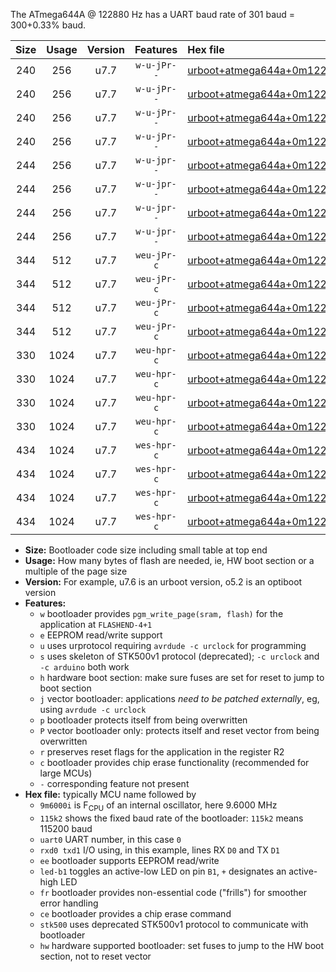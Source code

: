 The ATmega644A @ 122880 Hz has a UART baud rate of 301 baud = 300+0.33% baud.

|Size|Usage|Version|Features|Hex file|
|:-:|:-:|:-:|:-:|:--|
|240|256|u7.7|`w-u-jPr--`|[urboot+atmega644a+0m122880i++++0k3_uart0_rxd0_txd1_led+b0.hex](https://raw.githubusercontent.com/stefanrueger/urboot.hex/main/cores/mightycore/atmega644a/internal_oscillator/fint+0m122880_Hz/br++++0k3_bps/urboot+atmega644a+0m122880i++++0k3_uart0_rxd0_txd1_led+b0.hex)|
|240|256|u7.7|`w-u-jPr--`|[urboot+atmega644a+0m122880i++++0k3_uart0_rxd0_txd1_led+b7.hex](https://raw.githubusercontent.com/stefanrueger/urboot.hex/main/cores/mightycore/atmega644a/internal_oscillator/fint+0m122880_Hz/br++++0k3_bps/urboot+atmega644a+0m122880i++++0k3_uart0_rxd0_txd1_led+b7.hex)|
|240|256|u7.7|`w-u-jPr--`|[urboot+atmega644a+0m122880i++++0k3_uart1_rxd2_txd3_led+b0.hex](https://raw.githubusercontent.com/stefanrueger/urboot.hex/main/cores/mightycore/atmega644a/internal_oscillator/fint+0m122880_Hz/br++++0k3_bps/urboot+atmega644a+0m122880i++++0k3_uart1_rxd2_txd3_led+b0.hex)|
|240|256|u7.7|`w-u-jPr--`|[urboot+atmega644a+0m122880i++++0k3_uart1_rxd2_txd3_led+b7.hex](https://raw.githubusercontent.com/stefanrueger/urboot.hex/main/cores/mightycore/atmega644a/internal_oscillator/fint+0m122880_Hz/br++++0k3_bps/urboot+atmega644a+0m122880i++++0k3_uart1_rxd2_txd3_led+b7.hex)|
|244|256|u7.7|`w-u-jpr--`|[urboot+atmega644a+0m122880i++++0k3_uart0_rxd0_txd1_led+b0_fr.hex](https://raw.githubusercontent.com/stefanrueger/urboot.hex/main/cores/mightycore/atmega644a/internal_oscillator/fint+0m122880_Hz/br++++0k3_bps/urboot+atmega644a+0m122880i++++0k3_uart0_rxd0_txd1_led+b0_fr.hex)|
|244|256|u7.7|`w-u-jpr--`|[urboot+atmega644a+0m122880i++++0k3_uart0_rxd0_txd1_led+b7_fr.hex](https://raw.githubusercontent.com/stefanrueger/urboot.hex/main/cores/mightycore/atmega644a/internal_oscillator/fint+0m122880_Hz/br++++0k3_bps/urboot+atmega644a+0m122880i++++0k3_uart0_rxd0_txd1_led+b7_fr.hex)|
|244|256|u7.7|`w-u-jpr--`|[urboot+atmega644a+0m122880i++++0k3_uart1_rxd2_txd3_led+b0_fr.hex](https://raw.githubusercontent.com/stefanrueger/urboot.hex/main/cores/mightycore/atmega644a/internal_oscillator/fint+0m122880_Hz/br++++0k3_bps/urboot+atmega644a+0m122880i++++0k3_uart1_rxd2_txd3_led+b0_fr.hex)|
|244|256|u7.7|`w-u-jpr--`|[urboot+atmega644a+0m122880i++++0k3_uart1_rxd2_txd3_led+b7_fr.hex](https://raw.githubusercontent.com/stefanrueger/urboot.hex/main/cores/mightycore/atmega644a/internal_oscillator/fint+0m122880_Hz/br++++0k3_bps/urboot+atmega644a+0m122880i++++0k3_uart1_rxd2_txd3_led+b7_fr.hex)|
|344|512|u7.7|`weu-jPr-c`|[urboot+atmega644a+0m122880i++++0k3_uart0_rxd0_txd1_ee_led+b0_fr_ce.hex](https://raw.githubusercontent.com/stefanrueger/urboot.hex/main/cores/mightycore/atmega644a/internal_oscillator/fint+0m122880_Hz/br++++0k3_bps/urboot+atmega644a+0m122880i++++0k3_uart0_rxd0_txd1_ee_led+b0_fr_ce.hex)|
|344|512|u7.7|`weu-jPr-c`|[urboot+atmega644a+0m122880i++++0k3_uart0_rxd0_txd1_ee_led+b7_fr_ce.hex](https://raw.githubusercontent.com/stefanrueger/urboot.hex/main/cores/mightycore/atmega644a/internal_oscillator/fint+0m122880_Hz/br++++0k3_bps/urboot+atmega644a+0m122880i++++0k3_uart0_rxd0_txd1_ee_led+b7_fr_ce.hex)|
|344|512|u7.7|`weu-jPr-c`|[urboot+atmega644a+0m122880i++++0k3_uart1_rxd2_txd3_ee_led+b0_fr_ce.hex](https://raw.githubusercontent.com/stefanrueger/urboot.hex/main/cores/mightycore/atmega644a/internal_oscillator/fint+0m122880_Hz/br++++0k3_bps/urboot+atmega644a+0m122880i++++0k3_uart1_rxd2_txd3_ee_led+b0_fr_ce.hex)|
|344|512|u7.7|`weu-jPr-c`|[urboot+atmega644a+0m122880i++++0k3_uart1_rxd2_txd3_ee_led+b7_fr_ce.hex](https://raw.githubusercontent.com/stefanrueger/urboot.hex/main/cores/mightycore/atmega644a/internal_oscillator/fint+0m122880_Hz/br++++0k3_bps/urboot+atmega644a+0m122880i++++0k3_uart1_rxd2_txd3_ee_led+b7_fr_ce.hex)|
|330|1024|u7.7|`weu-hpr-c`|[urboot+atmega644a+0m122880i++++0k3_uart0_rxd0_txd1_ee_led+b0_fr_ce_hw.hex](https://raw.githubusercontent.com/stefanrueger/urboot.hex/main/cores/mightycore/atmega644a/internal_oscillator/fint+0m122880_Hz/br++++0k3_bps/urboot+atmega644a+0m122880i++++0k3_uart0_rxd0_txd1_ee_led+b0_fr_ce_hw.hex)|
|330|1024|u7.7|`weu-hpr-c`|[urboot+atmega644a+0m122880i++++0k3_uart0_rxd0_txd1_ee_led+b7_fr_ce_hw.hex](https://raw.githubusercontent.com/stefanrueger/urboot.hex/main/cores/mightycore/atmega644a/internal_oscillator/fint+0m122880_Hz/br++++0k3_bps/urboot+atmega644a+0m122880i++++0k3_uart0_rxd0_txd1_ee_led+b7_fr_ce_hw.hex)|
|330|1024|u7.7|`weu-hpr-c`|[urboot+atmega644a+0m122880i++++0k3_uart1_rxd2_txd3_ee_led+b0_fr_ce_hw.hex](https://raw.githubusercontent.com/stefanrueger/urboot.hex/main/cores/mightycore/atmega644a/internal_oscillator/fint+0m122880_Hz/br++++0k3_bps/urboot+atmega644a+0m122880i++++0k3_uart1_rxd2_txd3_ee_led+b0_fr_ce_hw.hex)|
|330|1024|u7.7|`weu-hpr-c`|[urboot+atmega644a+0m122880i++++0k3_uart1_rxd2_txd3_ee_led+b7_fr_ce_hw.hex](https://raw.githubusercontent.com/stefanrueger/urboot.hex/main/cores/mightycore/atmega644a/internal_oscillator/fint+0m122880_Hz/br++++0k3_bps/urboot+atmega644a+0m122880i++++0k3_uart1_rxd2_txd3_ee_led+b7_fr_ce_hw.hex)|
|434|1024|u7.7|`wes-hpr-c`|[urboot+atmega644a+0m122880i++++0k3_uart0_rxd0_txd1_ee_led+b0_fr_ce_stk500_hw.hex](https://raw.githubusercontent.com/stefanrueger/urboot.hex/main/cores/mightycore/atmega644a/internal_oscillator/fint+0m122880_Hz/br++++0k3_bps/urboot+atmega644a+0m122880i++++0k3_uart0_rxd0_txd1_ee_led+b0_fr_ce_stk500_hw.hex)|
|434|1024|u7.7|`wes-hpr-c`|[urboot+atmega644a+0m122880i++++0k3_uart0_rxd0_txd1_ee_led+b7_fr_ce_stk500_hw.hex](https://raw.githubusercontent.com/stefanrueger/urboot.hex/main/cores/mightycore/atmega644a/internal_oscillator/fint+0m122880_Hz/br++++0k3_bps/urboot+atmega644a+0m122880i++++0k3_uart0_rxd0_txd1_ee_led+b7_fr_ce_stk500_hw.hex)|
|434|1024|u7.7|`wes-hpr-c`|[urboot+atmega644a+0m122880i++++0k3_uart1_rxd2_txd3_ee_led+b0_fr_ce_stk500_hw.hex](https://raw.githubusercontent.com/stefanrueger/urboot.hex/main/cores/mightycore/atmega644a/internal_oscillator/fint+0m122880_Hz/br++++0k3_bps/urboot+atmega644a+0m122880i++++0k3_uart1_rxd2_txd3_ee_led+b0_fr_ce_stk500_hw.hex)|
|434|1024|u7.7|`wes-hpr-c`|[urboot+atmega644a+0m122880i++++0k3_uart1_rxd2_txd3_ee_led+b7_fr_ce_stk500_hw.hex](https://raw.githubusercontent.com/stefanrueger/urboot.hex/main/cores/mightycore/atmega644a/internal_oscillator/fint+0m122880_Hz/br++++0k3_bps/urboot+atmega644a+0m122880i++++0k3_uart1_rxd2_txd3_ee_led+b7_fr_ce_stk500_hw.hex)|

- **Size:** Bootloader code size including small table at top end
- **Usage:** How many bytes of flash are needed, ie, HW boot section or a multiple of the page size
- **Version:** For example, u7.6 is an urboot version, o5.2 is an optiboot version
- **Features:**
  + `w` bootloader provides `pgm_write_page(sram, flash)` for the application at `FLASHEND-4+1`
  + `e` EEPROM read/write support
  + `u` uses urprotocol requiring `avrdude -c urclock` for programming
  + `s` uses skeleton of STK500v1 protocol (deprecated); `-c urclock` and `-c arduino` both work
  + `h` hardware boot section: make sure fuses are set for reset to jump to boot section
  + `j` vector bootloader: applications *need to be patched externally*, eg, using `avrdude -c urclock`
  + `p` bootloader protects itself from being overwritten
  + `P` vector bootloader only: protects itself and reset vector from being overwritten
  + `r` preserves reset flags for the application in the register R2
  + `c` bootloader provides chip erase functionality (recommended for large MCUs)
  + `-` corresponding feature not present
- **Hex file:** typically MCU name followed by
  + `9m6000i` is F<sub>CPU</sub> of an internal oscillator, here 9.6000 MHz
  + `115k2` shows the fixed baud rate of the bootloader: `115k2` means 115200 baud
  + `uart0` UART number, in this case `0`
  + `rxd0 txd1` I/O using, in this example, lines RX `D0` and TX `D1`
  + `ee` bootloader supports EEPROM read/write
  + `led-b1` toggles an active-low LED on pin `B1`, `+` designates an active-high LED
  + `fr` bootloader provides non-essential code ("frills") for smoother error handling
  + `ce` bootloader provides a chip erase command
  + `stk500` uses deprecated STK500v1 protocol to communicate with bootloader
  + `hw` hardware supported bootloader: set fuses to jump to the HW boot section, not to reset vector
